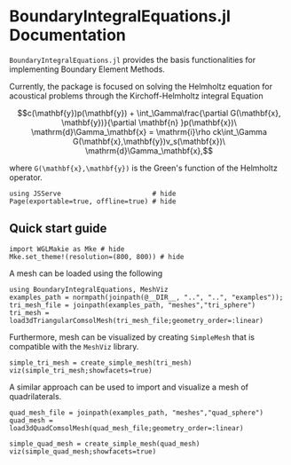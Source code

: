 # BoundaryIntegralEquations.jl Documentation

`BoundaryIntegralEquations.jl` provides the basis functionalities for implementing Boundary Element Methods.

Currently, the package is focused on solving the Helmholtz equation for acoustical problems through the Kirchoff-Helmholtz integral Equation

```math
c(\mathbf{y})p(\mathbf{y}) + \int_\Gamma\frac{\partial G(\mathbf{x}, \mathbf{y})}{\partial \mathbf{n} }p(\mathbf{x})\ \mathrm{d}\Gamma_\mathbf{x} = \mathrm{i}\rho ck\int_\Gamma G(\mathbf{x},\mathbf{y})v_s(\mathbf{x})\ \mathrm{d}\Gamma_\mathbf{x},
```
where ``G(\mathbf{x},\mathbf{y})`` is the Green's function of the Helmholtz operator.

```@example introduction
using JSServe                       # hide
Page(exportable=true, offline=true) # hide
```

## Quick start guide
```@example introduction
import WGLMakie as Mke # hide
Mke.set_theme!(resolution=(800, 800)) # hide
```

A mesh can be loaded using the following
```@example introduction
using BoundaryIntegralEquations, MeshViz
examples_path = normpath(joinpath(@__DIR__, "..", "..", "examples"));
tri_mesh_file = joinpath(examples_path, "meshes","tri_sphere")
tri_mesh = load3dTriangularComsolMesh(tri_mesh_file;geometry_order=:linear)
```
Furthermore, mesh can be visualized by creating `SimpleMesh` that is compatible with the `MeshViz` library.
```@example introduction
simple_tri_mesh = create_simple_mesh(tri_mesh)
viz(simple_tri_mesh;showfacets=true)
```
A similar approach can be used to import and visualize a mesh of quadrilaterals.
```@example introduction
quad_mesh_file = joinpath(examples_path, "meshes","quad_sphere")
quad_mesh = load3dQuadComsolMesh(quad_mesh_file;geometry_order=:linear)
```
```@example introduction
simple_quad_mesh = create_simple_mesh(quad_mesh)
viz(simple_quad_mesh;showfacets=true)
```
